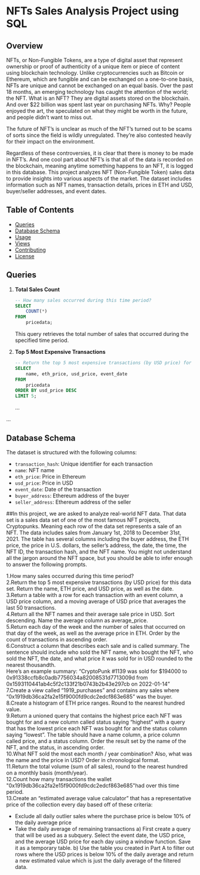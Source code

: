 
# NFTs Sales Analysis Project using SQL

## Overview
NFTs, or Non-Fungible Tokens, are a type of digital asset that represent ownership or proof of authenticity of a unique item or piece of content using blockchain technology. Unlike cryptocurrencies such as Bitcoin or Ethereum, which are fungible and can be exchanged on a one-to-one basis, NFTs are unique and cannot be exchanged on an equal basis.
Over the past 18 months, an emerging technology has caught the attention of the world; the NFT. What is an NFT? They are digital assets stored on the blockchain. And over $22 billion was spent last year on purchasing NFTs. Why? People enjoyed the art, the speculated on what they might be worth in the future, and people didn’t want to miss out. 
 
The future of NFT’s is unclear as much of the NFT’s turned out to be scams of sorts since the field is wildly unregulated. They’re also contested heavily for their impact on the environment.
 
Regardless of these controversies, it is clear that there is money to be made in NFT’s. And one cool part about NFT’s is that all of the data is recorded on the blockchain, meaning anytime something happens to an NFT, it is logged in this database. 
This project analyzes NFT (Non-Fungible Token) sales data to provide insights into various aspects of the market. The dataset includes information such as NFT names, transaction details, prices in ETH and USD, buyer/seller addresses, and event dates.

## Table of Contents
- [Queries](#queries)
- [Database Schema](#database-schema)
- [Usage](#usage)
- [Views](#views)
- [Contributing](#contributing)
- [License](#license)

## Queries

1. **Total Sales Count**
    ```sql
    -- How many sales occurred during this time period?
    SELECT 
        COUNT(*)
    FROM
        pricedata;
    ```
    This query retrieves the total number of sales that occurred during the specified time period.

2. **Top 5 Most Expensive Transactions**
    ```sql
    -- Return the top 5 most expensive transactions (by USD price) for this data set. Return the name, ETH price, and USD price, as well as the date.
    SELECT 
        name, eth_price, usd_price, event_date
    FROM
        pricedata
    ORDER BY usd_price DESC
    LIMIT 5;
    ```
    ...

...

## Database Schema
The dataset is structured with the following columns:

- `transaction_hash`: Unique identifier for each transaction
- `name`: NFT name
- `eth_price`: Price in Ethereum
- `usd_price`: Price in USD
- `event_date`: Date of the transaction
- `buyer_address`: Ethereum address of the buyer
- `seller_address`: Ethereum address of the seller

##In this project, we are asked to analyze real-world NFT data. 
That data set is a sales data set of one of the most famous NFT projects, Cryptopunks. Meaning each row of the data set represents a sale of an NFT. The data includes sales from January 1st, 2018 to December 31st, 2021. The table has several columns including the buyer address, the ETH price, the price in U.S. dollars, the seller’s address, the date, the time, the NFT ID, the transaction hash, and the NFT name.
You might not understand all the jargon around the NFT space, but you should be able to infer enough to answer the following prompts.
 
1.How many sales occurred during this time period?<br/>
2.Return the top 5 most expensive transactions (by USD price) for this data set. Return the name, ETH price, and USD price, as well as the date.<br/>
3.Return a table with a row for each transaction with an event column, a USD price column, and a moving average of USD price that averages the last 50 transactions.<br/>
4.Return all the NFT names and their average sale price in USD. Sort descending. Name the average column as average_price.<br/>
5.Return each day of the week and the number of sales that occurred on that day of the week, as well as the average price in ETH. Order by the count of transactions in ascending order.<br/>
6.Construct a column that describes each sale and is called summary. The sentence should include who sold the NFT name, who bought the NFT, who sold the NFT, the date, and what price it was sold for in USD rounded to the nearest thousandth.<br/>
 Here’s an example summary:
 “CryptoPunk #1139 was sold for $194000 to 0x91338ccfb8c0adb7756034a82008531d7713009d from 0x1593110441ab4c5f2c133f21b0743b2b43e297cb on 2022-01-14”<br/>
7.Create a view called “1919_purchases” and contains any sales where “0x1919db36ca2fa2e15f9000fd9cdc2edcf863e685” was the buyer.<br/>
8.Create a histogram of ETH price ranges. Round to the nearest hundred value.<br/> 
9.Return a unioned query that contains the highest price each NFT was bought for and a new column called status saying “highest” with a query that has the lowest price each NFT was bought for and the status column saying “lowest”. The table should have a name column, a price column called price, and a status column. Order the result set by the name of the NFT, and the status, in ascending order.<br/> 
10.What NFT sold the most each month / year combination? Also, what was the name and the price in USD? Order in chronological format.<br/>
11.Return the total volume (sum of all sales), round to the nearest hundred on a monthly basis (month/year).<br/>
12.Count how many transactions the wallet "0x1919db36ca2fa2e15f9000fd9cdc2edcf863e685"had over this time period.<br/>
13.Create an “estimated average value calculator” that has a representative price of the collection every day based off of these criteria:
 - Exclude all daily outlier sales where the purchase price is below 10% of the daily average price
 - Take the daily average of remaining transactions
 a) First create a query that will be used as a subquery. Select the event date, the USD price, and the average USD price for each day using a window function. Save it as a temporary table.
 b) Use the table you created in Part A to filter out rows where the USD prices is below 10% of the daily average and return a new estimated value which is just the daily average of the filtered data.

